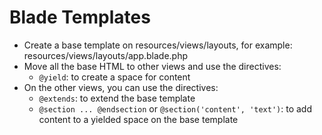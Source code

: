 # Blade Templates
- Create a base template on resources/views/layouts, for example: resources/views/layouts/app.blade.php
- Move all the base HTML to other views and use the directives:
  - `@yield`: to create a space for content
- On the other views, you can use the directives:
  - `@extends`: to extend the base template
  - `@section ... @endsection` or `@section('content', 'text')`: to add content to a yielded space on the base template
